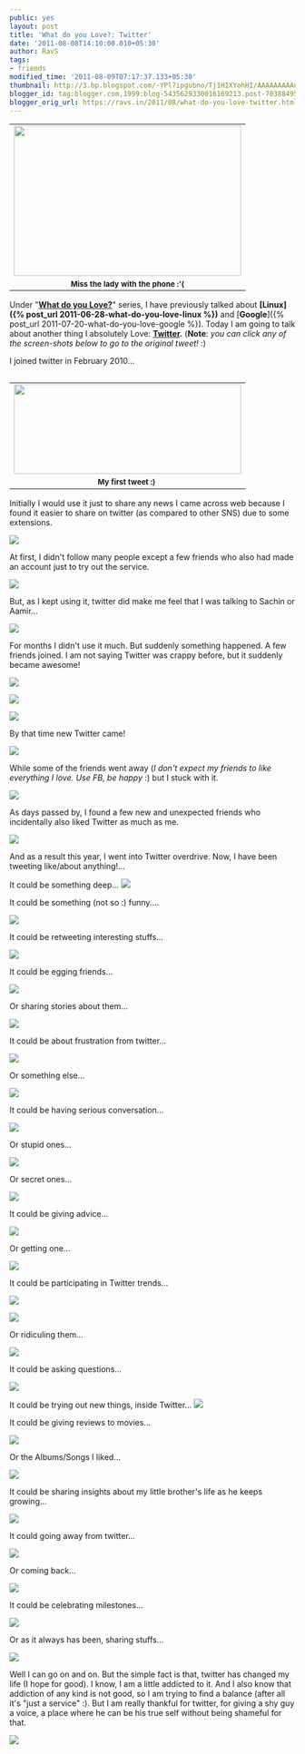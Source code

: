 ```yaml
---
public: yes
layout: post
title: 'What do you Love?: Twitter'
date: '2011-08-08T14:10:00.010+05:30'
author: RavS
tags:
- friends
modified_time: '2011-08-09T07:17:37.133+05:30'
thumbnail: http://3.bp.blogspot.com/-YPl7ipgubno/Tj1HIXYohHI/AAAAAAAAAn0/8S6wCngtwq8/s72-c/Version-Diversion.png
blogger_id: tag:blogger.com,1999:blog-5435629330016169213.post-7038849525126858033
blogger_orig_url: https://ravs.in/2011/08/what-do-you-love-twitter.html
---
```


<table align="center" cellpadding="0" cellspacing="0" class="tr-caption-container" style="margin-left: auto; margin-right: auto; text-align: center;"><tbody><tr><td style="text-align: center;"><a href="http://3.bp.blogspot.com/-YPl7ipgubno/Tj1HIXYohHI/AAAAAAAAAn0/8S6wCngtwq8/s1600/Version-Diversion.png" imageanchor="1" style="margin-left: auto; margin-right: auto;"><img border="0" height="265" src="http://3.bp.blogspot.com/-YPl7ipgubno/Tj1HIXYohHI/AAAAAAAAAn0/8S6wCngtwq8/s400/Version-Diversion.png" width="400"></a></td></tr><tr><td class="tr-caption" style="font-size: 13px; text-align: center;"><b>Miss the lady with the phone :'(</b></td></tr></tbody></table>

Under "**[What do you Love?](https://ravs.in/tag/Love)**" series, I have previously talked about **[Linux]({% post_url 2011-06-28-what-do-you-love-linux %})** and [**Google**]({% post_url 2011-07-20-what-do-you-love-google %}). Today I am going to talk about another thing I absolutely Love: **[Twitter](https://twitter.com/#%21/).** (**Note**: _you can click any of the screen-shots below to go to the original tweet!_ :)

I joined twitter in February 2010...

<table cellpadding="0" cellspacing="0" class="tr-caption-container" style="float: left; margin-right: 1em; text-align: left;"><tbody><tr><td style="text-align: center;"><a href="https://twitter.com/#%21/twitRSH/status/9430672368" imageanchor="1" style="clear: right; margin-bottom: 1em; margin-left: auto; margin-right: auto;"><img border="0" height="158" src="http://3.bp.blogspot.com/-zw5yYtomeEI/Tj01oNR2t_I/AAAAAAAAAlw/Vk29XuBCFZM/s400/1.png" width="400"></a></td></tr><tr><td class="tr-caption" style="text-align: center;"><span class="Apple-style-span" style="font-size: small;"><b>My first tweet :)&nbsp;</b></span></td></tr></tbody></table>

Initially I would use it just to share any news I came across web because I found it easier to share on twitter (as compared to other SNS) due to some extensions.

[![](http://3.bp.blogspot.com/-4Cra9j5qp-g/Tj01ob7symI/AAAAAAAAAl0/W6tBlll1_9I/s400/2.png)](https://twitter.com/#%21/twitrsh/status/11307355104)

At first, I didn't follow many people except a few friends who also had made an account just to try out the service.

[![](http://1.bp.blogspot.com/-0ZRCWSDhl10/Tj01oweozgI/AAAAAAAAAl4/BgwJjeAieNs/s400/3.png)](https://twitter.com/#%21/twitrsh/status/12107833170)

But, as I kept using it, twitter did make me feel that I was talking to Sachin or Aamir...

[![](http://4.bp.blogspot.com/-Kioib9qDmBI/Tj01rihyTcI/AAAAAAAAAmM/X3pIqEcClP8/s320/6aamir.png)](https://twitter.com/#%21/twitRSH/status/17509379335)

For months I didn't use it much. But suddenly something happened. A few friends joined. I am not saying Twitter was crappy before, but it suddenly became awesome!

[![](http://1.bp.blogspot.com/-yM2Tl5I1CsM/Tj01qo5q13I/AAAAAAAAAmE/SYWt7dhAebE/s320/4c.png)](https://twitter.com/#%21/twitRSH/status/15912367580)

[![](http://4.bp.blogspot.com/-o76AM6IrzLs/Tj01rOxz7CI/AAAAAAAAAmI/HkvVP9Pee6c/s320/4d.png)](https://twitter.com/#%21/twitRSH/status/15911944379)

[![](http://1.bp.blogspot.com/-WB892xZ8qZM/Tj01trXP1OI/AAAAAAAAAmU/jiX0rIW9Q3g/s320/extra.png)](https://twitter.com/#%21/twitRSH/status/24201378343)

By that time new Twitter came!

[![](http://3.bp.blogspot.com/-Ni8cP5Pshto/Tj01wqRTVSI/AAAAAAAAAms/zbFqub0EyYk/s320/newtwitter.png)](https://twitter.com/#%21/twitrsh/status/26720624336)

While some of the friends went away (_I don't expect my friends to like everything I love. Use FB, be happy_ :) but I stuck with it.

[![](http://3.bp.blogspot.com/-DTOfVXm_omY/Tj1bHgNNS0I/AAAAAAAAAok/1w7djL-AsLw/s400/tweetstats.png)](http://3.bp.blogspot.com/-DTOfVXm_omY/Tj1bHgNNS0I/AAAAAAAAAok/1w7djL-AsLw/s1600/tweetstats.png)

As days passed by, I found a few new and unexpected friends who incidentally also liked Twitter as much as me.

[![](http://2.bp.blogspot.com/-VhADFO3nMZQ/Tj01xG9kgoI/AAAAAAAAAmw/mq2LautOwrs/s320/newFriend.png)](https://twitter.com/#%21/twitrsh/status/37009866023378944)

And as a result this year, I went into Twitter overdrive. Now, I have been tweeting like/about anything!...

It could be something deep...
[![](http://1.bp.blogspot.com/-G2I2eb2Z_t4/Tj01sbtlCwI/AAAAAAAAAmQ/j7IWlCjbSUI/s320/deep.png)](https://twitter.com/#%21/theTrashpan/status/18663427404734464)

It could be something (not so :) funny....

[![](http://3.bp.blogspot.com/-cfiHxTPKw5c/Tj01vft6xyI/AAAAAAAAAmg/Bg6IfR14u5c/s320/funny.png)](https://twitter.com/#%21/twitrsh/status/19052960713547776)

It could be retweeting interesting stuffs...

[![](http://1.bp.blogspot.com/-IxbSkjYsOVI/Tj01y9825QI/AAAAAAAAAm8/DcFDOhrqFUU/s320/retweet.png)](https://twitter.com/#%21/andyroddick/status/22624379720433664)

It could be egging friends...

[![](http://4.bp.blogspot.com/-R5qwoMZMMz4/Tj01ySD7d1I/AAAAAAAAAm4/WzEO4qksMZ4/s320/poking+friends.png)](https://twitter.com/#%21/twitRSH/status/19468264185)

Or sharing stories about them...

[![](http://4.bp.blogspot.com/-OATXo2Mr0hQ/Tj1VPMoIJiI/AAAAAAAAAoU/mxNSnSWqByQ/s320/story.png)](https://twitter.com/#%21/twitRSH/status/28372892458)

It could be about frustration from twitter...

[![](http://3.bp.blogspot.com/-GA-tQt7PQfA/Tj1aMuLQsHI/AAAAAAAAAog/FzO_Wod8rOo/s320/twitterfrustration.png)](https://twitter.com/#%21/twitRSH/status/92066837252153344)

Or something else...

[![](http://2.bp.blogspot.com/-pB0mbyRpi8w/Tj01uuLVcOI/AAAAAAAAAmc/sh82Gbs5Muc/s320/frustration+else.png)](https://twitter.com/#%21/twitRSH/status/27319713370)

It could be having serious conversation...

[![](http://2.bp.blogspot.com/-m2Lr1y963pE/Tj1BUaFZ1iI/AAAAAAAAAng/gJnSqNV_Gk0/s320/serious.png)](https://twitter.com/#%21/twitrsh/status/39531211860746242)

Or stupid ones...

[![](http://2.bp.blogspot.com/-fpZc-1TPVPs/Tj1WZvIrJQI/AAAAAAAAAoY/ZWlPVsOvFbw/s320/stupid.png)](https://twitter.com/#%21/bOozeXP/status/68939122936528896)

Or secret ones...

[![](http://4.bp.blogspot.com/-1-2DyEFSCVk/Tj1FFuXJ0XI/AAAAAAAAAno/D3LzV02f7s4/s320/secret.png)](http://4.bp.blogspot.com/-1-2DyEFSCVk/Tj1FFuXJ0XI/AAAAAAAAAno/D3LzV02f7s4/s1600/secret.png)

It could be giving advice...

[![](http://4.bp.blogspot.com/-E2ZS4Zy-TMA/Tj1Srcc3J0I/AAAAAAAAAoE/PhUjv0HjnyE/s320/advice.png)](https://twitter.com/#%21/yogS_tfs/status/3811818191454208)

Or getting one...

[![](http://4.bp.blogspot.com/-EXZ1vCdLrJw/Tj1OTG1cNXI/AAAAAAAAAn4/IgyJrYvvNo4/s320/day.png)](https://twitter.com/#%21/_Alie__/status/95720804586758145)

It could be participating in Twitter trends...

[![](http://4.bp.blogspot.com/--C5grDJ18dw/Tj011JsS3zI/AAAAAAAAAnQ/hzkEGgv5izE/s320/twittertrend1.png)](https://twitter.com/#%21/twitrsh/status/32835876018978816)

[![](http://4.bp.blogspot.com/-dT_FAZAUrKI/Tj010VL768I/AAAAAAAAAnI/0yDhC6Ow44U/s320/twittertrend.png)](https://twitter.com/#%21/twitrsh/status/33415272190705664)

Or ridiculing them...

[![](http://1.bp.blogspot.com/-PmVAPxQPB5g/Tj1Tt2Dj0sI/AAAAAAAAAoI/5l2Rt9YztxM/s320/stupidhashtags.png)](https://twitter.com/#%21/twitRSH/status/89603282766532608)

It could be asking questions...

[![](http://3.bp.blogspot.com/-zeAU1rfeTwk/Tj1EcyRBU2I/AAAAAAAAAnk/jFV3rISdgdk/s320/questions.png)](https://twitter.com/#%21/trendymee/status/83921932570984448)

It could be trying out new things, inside Twitter...
[![](http://2.bp.blogspot.com/-uhF-YrsoVHU/Tj01zs6gTuI/AAAAAAAAAnE/g37Qe1Q25_s/s320/tryingNew.png)](https://twitter.com/#%21/twitrsh/status/27529308815)

It could be giving reviews to movies...

[![](http://2.bp.blogspot.com/-EV0-WTNvFrg/Tj1FlvKk0DI/AAAAAAAAAns/EVRr-hWbBgg/s320/movies.png)](https://twitter.com/#%21/twitrsh/status/33496136438251520)

Or the Albums/Songs I liked...

[![](http://1.bp.blogspot.com/-DhJvCEJS2rY/Tj01zQ5fjAI/AAAAAAAAAnA/qt8jQ-ZVeEc/s320/songReview)](https://twitter.com/#%21/twitrsh/status/35918178613731328)

It could be sharing insights about my little brother's life as he keeps growing...

[![](http://3.bp.blogspot.com/-4J7upsii4C0/Tj1GdQCy7MI/AAAAAAAAAnw/hc8n_pu55gU/s320/bro.png)](https://twitter.com/#%21/twitRSH/status/93528851254218752)

It could going away from twitter...

[![](http://2.bp.blogspot.com/-qUvG0QIHRmA/Tj1QoogtzPI/AAAAAAAAAoA/PiK06PrX0HQ/s320/goingaway.png)](https://twitter.com/#%21/twitrsh/status/50567301157765120)

Or coming back...

[![](http://2.bp.blogspot.com/-4Ay-tghRxgk/Tj1Qn6Rz93I/AAAAAAAAAn8/AqJ62wtP6ec/s320/comeback.png)](https://twitter.com/#%21/twitrsh/status/62134699975389184)

[
](https://twitter.com/#%21/twitrsh/status/50567301157765120)

It could be celebrating milestones...

[![](http://3.bp.blogspot.com/-V1oayKY0trc/Tj01vvXU8tI/AAAAAAAAAmk/1SkdmD1ujc0/s320/funny1.png)](https://twitter.com/#%21/twitRSH/status/26372039187)

Or as it always has been, sharing stuffs...

[![](http://4.bp.blogspot.com/-HCICi0tHXK0/Tj1XUQ5OUCI/AAAAAAAAAoc/TapHaERYAqo/s320/sharing.png)](https://twitter.com/#%21/twitRSH/status/87003101260820480)

Well I can go on and on. But the simple fact is that, twitter has changed my life (I hope for good). I know, I am a little addicted to it. And I also know that addiction of any kind is not good, so I am trying to find a balance (after all it's "just a service" :). But I am really thankful for twitter, for giving a shy guy a voice, a place where he can be his true self without being shameful for that.

[![](http://2.bp.blogspot.com/-cX2lxnYwi7c/Tj1bieXNHnI/AAAAAAAAAoo/hDxYk2dbw-Y/s400/lovelysong.png)](https://twitter.com/#%21/twitRSH/status/32109638086295552)
